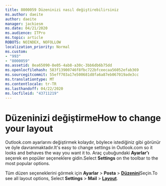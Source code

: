 ```yaml
---
title: 8000059 Düzeninizi nasıl değiştirebilirsiniz
ms.author: daeite
author: daeite
manager: jackiesm
ms.date: 04/21/2020
ms.audience: ITPro
ms.topic: article
ROBOTS: NOINDEX, NOFOLLOW
localization_priority: Normal
ms.custom:
- "993"
- "8000059"
ms.assetid: 8ea65090-8e05-4ab8-a30c-3bb6db6b75dd
ms.openlocfilehash: 583f13900746f8fbc722bfceecaa56052efab369
ms.sourcegitcommit: 55eff703a17e500681d8fa6a87eb067019ade3cc
ms.translationtype: MT
ms.contentlocale: tr-TR
ms.lasthandoff: 04/22/2020
ms.locfileid: "43711219"
---
```

# <a name="how-to-change-your-layout"></a><span data-ttu-id="1d8be-102">Düzeninizi değiştirme</span><span class="sxs-lookup"><span data-stu-id="1d8be-102">How to change your layout</span></span>

<span data-ttu-id="1d8be-103">Outlook.com ayarlarını değiştirmek kolaydır, böylece istediğiniz gibi görünür ve öyle davranmaktadır.</span><span class="sxs-lookup"><span data-stu-id="1d8be-103">It's easy to change settings in Outlook.com so it looks and behaves the way you want it to.</span></span> <span data-ttu-id="1d8be-104">Araç çubuğundaki **Ayarlar'ı** seçerek en popüler seçeneklere gidin.</span><span class="sxs-lookup"><span data-stu-id="1d8be-104">Select **Settings** on the toolbar to the most popular options.</span></span>

<span data-ttu-id="1d8be-105">Tüm düzen seçeneklerini görmek için **Ayarlar** > **Posta** > [**Düzenini**](https://outlook.live.com/mail/options/mail/layout)Seçin.</span><span class="sxs-lookup"><span data-stu-id="1d8be-105">To see all layout options, Select **Settings** > **Mail** > [**Layout**](https://outlook.live.com/mail/options/mail/layout).</span></span>
  
